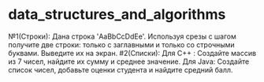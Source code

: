 # data_structures_and_algorithms
№1(Строки): Дана строка 'AaBbCcDdEe'. Используя срезы с шагом получите две строки: только с заглавными и только со 
строчными буквами. Выведите их на экран.
#2(Списки):  Для С++ : Создайте массив из 7 чисел, найдите их сумму и среднее значение.
             Для Java: Создайте список чисел, добавьте оценки студента и найдите средний балл.
